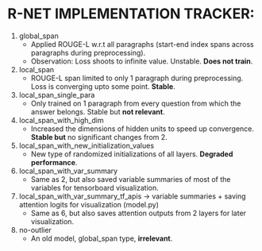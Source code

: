 # R-NET IMPLEMENTATION TRACKER:

1. global_span
	* Applied ROUGE-L w.r.t all paragraphs (start-end index spans across paragraphs during preprocessing). 
	* Observation: Loss shoots to infinite value. Unstable. **Does not train**.
2. local_span
	* ROUGE-L span limited to only 1 paragraph during preprocessing. Loss is converging upto some point. **Stable**.
3. local_span_single_para
	* Only trained on 1 paragraph from every question from which the answer belongs. Stable but **not relevant**.
4. local_span_with_high_dim
	* Increased the dimensions of hidden units to speed up convergence. **Stable but** no significant changes from 2.
5. local_span_with_new_initialization_values 
	* New type of randomized initializations of all layers. **Degraded performance**.
6. local_span_with_var_summary
	* Same as 2, but also saved variable summaries of most of the variables for tensorboard visualization.
7. local_span_with_var_summary_tf_apis -> variable summaries + saving attention logits for visualization (model.py)
	* Same as 6, but also saves attention outputs from 2 layers for later visualization.
8. no-outlier
	* An old model, global_span type, **irrelevant**.